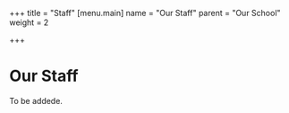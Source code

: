 +++
title = "Staff"
[menu.main]
name = "Our Staff"
parent = "Our School"
weight = 2

+++
# Our Staff

To be addede.